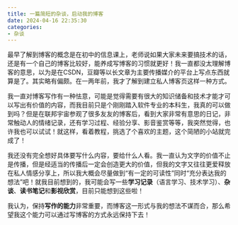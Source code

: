 ```yaml
---
title: 一篇简短的杂谈，启动我的博客
date: 2024-04-16 22:35:30
categories:
- 杂谈
---
```


最早了解到博客的概念是在初中的信息课上，老师说如果大家未来要搞技术的话，还是有一个自己的博客比较好，能养成写博客的习惯就更好！我一直都没太理解博客的意思，以为是在CSDN，豆瓣等以长文章为主要传播媒介的平台上写点东西就算是了。其实略有偏颇。在一两年前，我才了解到建立私人博客页这样一种方式。

我一直对博客写作有一种怯意，可能是觉得需要有很大的知识储备和技术才能才可以写出有价值的内容，而我目前只是个刚刚踏入软件专业的本科生，我真的可以做到吗？但是在联邦宇宙参观了很多友友的博客后，看到大家非常有意思的日记，非常触动人的情绪记录，还有学习过程、经验分享、影音鉴赏等等，我突然觉得，也许我也可以试试！就这样，看着教程，挑选了个喜欢的主题，这个简陋的小站就完成了！

我还没有完全想好具体要写什么内容，要给什么人看。我一直认为文字的价值不止是传播，但是经适当的传播后一定会创造更大的价值，但我的文字又往往更爱释放在私人情感分享上，所以我大概会尽量做到“有一定的可读性”同时“充分表达我的想法”吧！就我目前想到的，我可能会写一些**学习记录**（语言学习、技术学习）、**杂谈**、**读书笔记**和**影视欣赏**，目前只能想到这些啦！

我认为，保持**写作的能力**非常重要，而博客这一形式与我的想法不谋而合，那么希望我这个能力可以通过写博客的方式永远保持下去！
